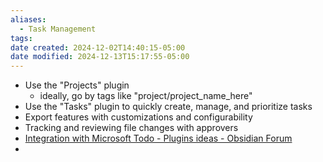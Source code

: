 ```yaml
---
aliases:
  - Task Management
tags: 
date created: 2024-12-02T14:40:15-05:00
date modified: 2024-12-13T15:17:55-05:00
---
```

- Use the "Projects" plugin
	- ideally, go by tags like "project/project_name_here"
- Use the "Tasks" plugin to quickly create, manage, and prioritize tasks
- Export features with customizations and configurability
- Tracking and reviewing file changes with approvers
- [Integration with Microsoft Todo - Plugins ideas - Obsidian Forum](https://forum.obsidian.md/t/integration-with-microsoft-todo/51156/19)
- 